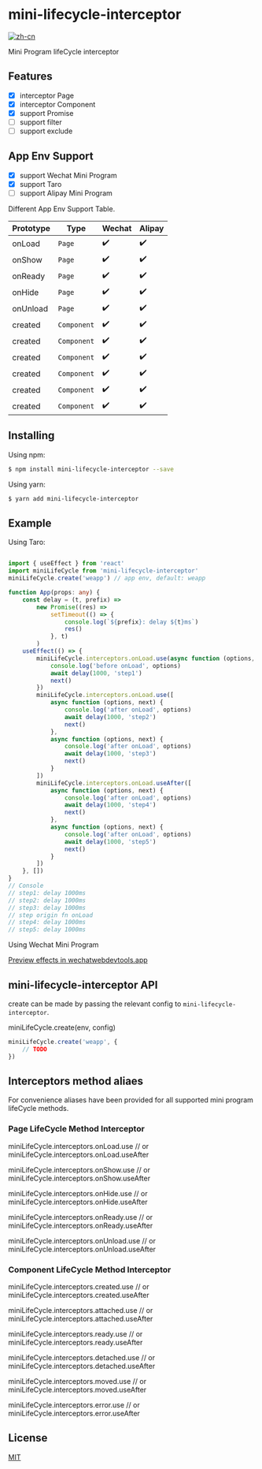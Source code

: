 # mini-lifecycle-interceptor

[![zh-cn](https://img.shields.io/badge/zh--cn-%E4%B8%AD%E6%96%87-yellow)](https://github.com/yangger6/mini-lifecycle-interceptor/blob/main/README_CN.md)

Mini Program lifeCycle interceptor


## Features

- [x]  interceptor Page
- [x]  interceptor Component
- [x]  support Promise
- [ ]  support filter
- [ ]  support exclude

## App Env Support

- [x]  support Wechat Mini Program
- [x]  support Taro
- [ ]  support Alipay Mini Program

Different App Env Support Table.

| Prototype     | Type          | Wechat        | Alipay        |
| ------------- | ------------- | ------------- | ------------- |
| onLoad        | `Page`        | ✔️           	| ✔️            |
| onShow        | `Page`        | ✔️           	| ✔️            |
| onReady       | `Page`        | ✔️           	| ✔️            |
| onHide        | `Page`        | ✔️           	| ✔️            |
| onUnload      | `Page`        | ✔️           	| ✔️            |
| created        | `Component`        | ✔️           	| ✔️            |
| created        | `Component`        | ✔️           	| ✔️            |
| created        | `Component`        | ✔️           	| ✔️            |
| created        | `Component`        | ✔️           	| ✔️            |
| created        | `Component`        | ✔️           	| ✔️            |
| created        | `Component`        | ✔️           	| ✔️            |


## Installing

Using npm:

```bash
$ npm install mini-lifecycle-interceptor --save
```

Using yarn:

```bash
$ yarn add mini-lifecycle-interceptor
```

## Example

Using Taro:

```typescript

import { useEffect } from 'react'
import miniLifeCycle from 'mini-lifecycle-interceptor'
miniLifeCycle.create('weapp') // app env, default: weapp

function App(props: any) {
    const delay = (t, prefix) =>
        new Promise((res) =>
            setTimeout(() => {
                console.log(`${prefix}: delay ${t}ms`)
                res()
            }, t)
        )
    useEffect(() => {
        miniLifeCycle.interceptors.onLoad.use(async function (options, next) {
            console.log('before onLoad', options)
            await delay(1000, 'step1')
            next()
        })
        miniLifeCycle.interceptors.onLoad.use([
            async function (options, next) {
                console.log('after onLoad', options)
                await delay(1000, 'step2')
                next()
            },
            async function (options, next) {
                console.log('after onLoad', options)
                await delay(1000, 'step3')
                next()
            }
        ])
        miniLifeCycle.interceptors.onLoad.useAfter([
            async function (options, next) {
                console.log('after onLoad', options)
                await delay(1000, 'step4')
                next()
            },
            async function (options, next) {
                console.log('after onLoad', options)
                await delay(1000, 'step5')
                next()
            }
        ])
    }, [])
}
// Console
// step1: delay 1000ms
// step2: delay 1000ms
// step3: delay 1000ms
// step origin fn onLoad
// step4: delay 1000ms
// step5: delay 1000ms
```

Using Wechat Mini Program

[Preview effects in wechatwebdevtools.app](https://developers.weixin.qq.com/s/OTFY2om97wrf)

## mini-lifecycle-interceptor API

create can be made by passing the relevant config to `mini-lifecycle-interceptor`.

miniLifeCycle.create(env, config)

```typescript
miniLifeCycle.create('weapp', {
    // TODO
})
```

## Interceptors method aliaes

For convenience aliases have been provided for all supported mini program lifeCycle methods.

### Page LifeCycle Method Interceptor

miniLifeCycle.interceptors.onLoad.use // or miniLifeCycle.interceptors.onLoad.useAfter

miniLifeCycle.interceptors.onShow.use // or miniLifeCycle.interceptors.onShow.useAfter

miniLifeCycle.interceptors.onHide.use // or miniLifeCycle.interceptors.onHide.useAfter

miniLifeCycle.interceptors.onReady.use // or miniLifeCycle.interceptors.onReady.useAfter

miniLifeCycle.interceptors.onUnload.use // or miniLifeCycle.interceptors.onUnload.useAfter

### Component LifeCycle Method Interceptor

miniLifeCycle.interceptors.created.use // or miniLifeCycle.interceptors.created.useAfter

miniLifeCycle.interceptors.attached.use // or miniLifeCycle.interceptors.attached.useAfter

miniLifeCycle.interceptors.ready.use // or miniLifeCycle.interceptors.ready.useAfter

miniLifeCycle.interceptors.detached.use // or miniLifeCycle.interceptors.detached.useAfter

miniLifeCycle.interceptors.moved.use // or miniLifeCycle.interceptors.moved.useAfter

miniLifeCycle.interceptors.error.use // or miniLifeCycle.interceptors.error.useAfter

## License

[MIT](LICENSE)
